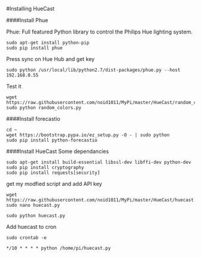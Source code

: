 #Installing HueCast

####Install Phue

Phue: Full featured Python library to control the Philips Hue lighting system.

```
sudo apt-get install python-pip
sudo pip install phue
```
Press sync on Hue Hub and get key

`sudo python /usr/local/lib/python2.7/dist-packages/phue.py --host 192.168.0.55`

Test it
```
wget https://raw.githubusercontent.com/noid1011/MyPi/master/HueCast/random_colors.py 
sudo python random_colors.py
```

####Install forecastio

```
cd ~
wget https://bootstrap.pypa.io/ez_setup.py -O - | sudo python
sudo pip install python-forecastio
```
####Install HueCast
Some dependancies
```
sudo apt-get install build-essential libssl-dev libffi-dev python-dev
sudo pip install cryptography 
sudo pip install requests[security]
```
get my modfied script and add API key
```
wget https://raw.githubusercontent.com/noid1011/MyPi/master/HueCast/huecast.py
sudo nano huecast.py
```
`sudo python huecast.py`

Add huecast to cron

`sudo crontab -e`

`*/10 * * * * python /home/pi/huecast.py`
